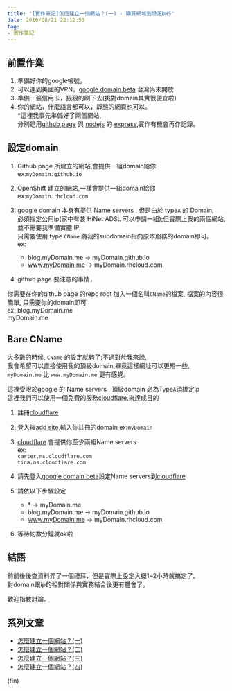 ```yaml
---
title: "[實作筆記]怎麼建立一個網站？(一) - 購買網域到設定DNS"
date: 2016/08/21 22:12:53 
tag:
- 實作筆記
---
```


## 前置作業

1. 準備好你的google帳號。
2. 可以連到美國的VPN。[google domain beta](https://atom.io/packages/atom-beautify) 台灣尚未開放
3. 準備一張信用卡，狠狠的刷下去(挑對domain其實很便宜啦)
4. 你的網站，什麼語言都可以，靜態的網頁也可以。  
  *這裡我事先準備好了兩個網站,  
  分別是用[github page](https://pages.github.com/) 與 [nodejs](https://nodejs.org) 的 [express](http://expressjs.com/),實作有機會再作記錄。

## 設定domain

1. Github page 所建立的網站,會提供一組domain給你  
  ex:`myDomain.github.io`

2. OpenShift 建立的網站,一樣會提供一組domain給你  
  ex:`myDomain.rhcloud.com`

3. google domain 本身有提供 Name servers , 但是由於 type`A` 的 Domain,  
    必須指定公用ip(家中有裝 HiNet ADSL 可以申請一組);但實際上我的兩個網站,並不需要我準備實體 IP,  
    只需要使用 type `CName` 將我的subdomain指向原本服務的domain即可。  
    ex:

   - blog.myDomain.me → myDomain.github.io
   - www.myDomain.me → myDomain.rhcloud.com

4. github page 要注意的事情，  

你需要在你的github page 的repo root 加入一個名叫`CName`的檔案,
檔案的內容很簡單, 只需要你的domain即可  
ex:
        blog.myDomain.me  
        myDomain.me

## Bare CName

大多數的時候, `CName` 的設定就夠了;不過對於我來說,  
我會希望可以直接使用我的頂級domain,畢竟這樣網址可以更短一些,  
`myDomain.me` 比 `www.myDomain.me` 更有感覺。

這裡受限於google 的 Name servers , 頂級domain 必為Type`A`須綁定ip  
這裡我們可以使用一個免費的服務[cloudflare](https://www.cloudflare.com/),來達成目的

1. 註冊[cloudflare](https://www.cloudflare.com/)
2. 登入後[add site](https://www.cloudflare.com/a/add-site),輸入你註冊的domain
ex:`myDomain`
3. [cloudflare](https://www.cloudflare.com/) 會提供你至少兩組Name servers  
ex:  
`carter.ns.cloudflare.com`  
`tina.ns.cloudflare.com`
4. 請先登入[google domain beta](https://atom.io/packages/atom-beautify)設定Name servers到[cloudflare](https://www.cloudflare.com/)
5. 請依以下步驟設定
  
   - \*  → myDomain.me
   - blog.myDomain.me → myDomain.github.io
   - www.myDomain.me → myDomain.rhcloud.com

6. 等待約數分鐘就ok啦

## 結語

前前後後查資料弄了一個禮拜，但是實際上設定大概1~2小時就搞定了。  
對domain跟ip的相對關係與實務結合後更有體會了。

歡迎指教討論。  

## 系列文章

- [怎麼建立一個網站？(一)](https://blog.marsen.me/2016/08/21/setting_DNS_with_google/)
- [怎麼建立一個網站？(二)](https://blog.marsen.me/2016/08/28/how_to_use_github_page/)
- [怎麼建立一個網站？(三)](https://blog.marsen.me/2016/09/04/2016/http2_by_cloudflare/)
- [怎麼建立一個網站？(四)](https://blog.marsen.me/2020/10/22/2020/google_domain_forward_mail/)

(fin)
